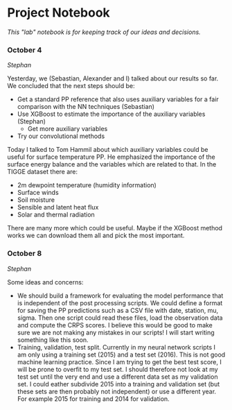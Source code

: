 # Project Notebook

*This "lab" notebook is for keeping track of our ideas and decisions.*

### October 4

*Stephan*

Yesterday, we (Sebastian, Alexander and I) talked about our results so far. We concluded that the next steps should be:
- Get a standard PP reference that also uses auxiliary variables for a fair comparison with the NN techniques (Sebastian)
- Use XGBoost to estimate the importance of the auxiliary variables (Stephan)
	- Get more auxiliary variables
- Try our convolutional methods

Today I talked to Tom Hammil about which auxiliary variables could be useful for surface temperature PP. He emphasized the importance of the surface energy balance and the variables which are related to that. In the TIGGE dataset there are:
- 2m dewpoint temperature (humidity information)
- Surface winds
- Soil moisture
- Sensible and latent heat flux
- Solar and thermal radiation

There are many more which could be useful. Maybe if the XGBoost method works we can download them all and pick the most important.

### October 8

*Stephan*

Some ideas and concerns:
- We should build a framework for evaluating the model performance that is independent of the post processing scripts. We could define a format for saving the PP predictions such as a CSV file with date, station, mu, sigma. Then one script could read these files, load the observation data and compute the CRPS scores. I believe this would be good to make sure we are not making any mistakes in our scripts! I will start writing something like this soon.
- Training, validation, test split. Currently in my neural network scripts I am only using a training set (2015) and a test set (2016). This is not good machine learning practice. Since I am trying to get the best test score, I will be prone to overfit to my test set. I should therefore not look at my test set until the very end and use a different data set as my validation set. I could eather subdivide 2015 into a training and validation set (but these sets are then probably not independent) or use a different year. For example 2015 for training and 2014 for validation.